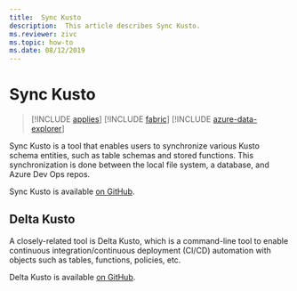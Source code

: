 ```yaml
---
title:  Sync Kusto
description:  This article describes Sync Kusto.
ms.reviewer: zivc
ms.topic: how-to
ms.date: 08/12/2019
---
```


# Sync Kusto

> [!INCLUDE [applies](../includes/applies-to-version/applies.md)] [!INCLUDE [fabric](../includes/applies-to-version/fabric.md)] [!INCLUDE [azure-data-explorer](../includes/applies-to-version/azure-data-explorer.md)]

Sync Kusto is a tool that enables users to synchronize various Kusto schema entities, such as table schemas and stored functions. This synchronization is done between the local file system, a database, and Azure Dev Ops repos.

Sync Kusto is available [on GitHub](https://github.com/microsoft/synckusto).

## Delta Kusto

A closely-related tool is Delta Kusto, which is a command-line tool to enable continuous integration/continuous deployment (CI/CD) automation with objects such as tables, functions, policies, etc.

Delta Kusto is available [on GitHub](https://github.com/microsoft/delta-kusto).
